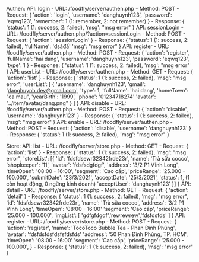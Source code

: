 Authen:
    API: login
        - URL: /foodfly/server/authen.php
        - Method: POST
        - Request: {
            'action': 'login',
            'username': 'danghuynh123',
            'password': 'eqwq123',
            'remember': 1 (1: remember, 2: not remember)
        }
        - Response: {
            'status': 1 (1: success, 2: failed),
            'msg': "msg error"
        }
    API: sessionLogin
        - URL: /foodfly/server/authen.php/?action=sessionLogin
        - Method: POST
        - Request: {
            'action': 'sessionLogin'
        }
        - Response: {
            'status': 1 (1: success, 2: failed),
            'fullName': 'dsáđấ' 
            'msg': "msg error"
        }
    API: register
        - URL: /foodfly/server/authen.php
        - Method: POST
        - Request: {
            'action': 'register',
            'fullName': 'hai dang',
            'username': 'danghuynh123',
            'password': 'eqwq123',
            'type': 1
        }
        - Response: {
            'status': 1 (1: success, 2: failed),
            'msg': "msg error"
        }
    API: userList 
        - URL: /foodfly/server/authen.php
        - Method: GET
        - Request: {
            'action': 'list'
        }
        - Response: {
            'status': 1 (1: success, 2: failed),
            'msg': "msg error",
            'userList': [
                    {
                        'username': 'danghuynh123',
                        'gmail': 'danghuynh.dev@gmail.com',
                        'type': 1,
                        'fullName': 'hai dang',
                        'homeTown': "ca mau",
                        'yearBirth': '1999',
                        'phone': '01234718274'
                        'avatar': "../item/avatar/dang.png"
                    }
                ]
        }
    API: disable
        - URL: /foodfly/server/authen.php
        - Method: POST
        - Request: {
            'action': 'disable',
            'username': 'danghuynh123'
        }
        - Response: {
            'status': 1 (1: success, 2: failed),
            'msg': "msg error"
        }
    API: enable
        - URL: /foodfly/server/authen.php
        - Method: POST
        - Request: {
            'action': 'disable',
            'username': 'danghuynh123'
        }
        - Response: {
            'status': 1 (1: success, 2: failed),
            'msg': "msg error"
        }

Store:
    API: list
        - URL: /foodfly/server/store.php
        - Method: GET
        - Request: {
            'action': 'list'
        }
        - Response: {
            'status': 1 (1: success, 2: failed),
            'msg': "msg error",
            'storeList': [{
                'id': 'fdsfdsewr32342frde23r',
                'name': 'Trà sữa cocco',
                'shopkeeper': '11',
                'avatar': 'fdsfsdgfdgf',
                'address': '3/2 P1 Vĩnh Long',
                'timeOpen': '08:00 - 16:00',
                'segment': 'Cao cấp',
                'priceRange': '25.000 - 100.000',
                'submitDate': '23/3/2021',
                'acceptDate': '25/3/2021',
                'status': 1, (1 còn hoạt động, 0 ngừng kinh doanh)
                'acceptUser': 'danghuynh123'
            }]
        }
    API: detail
        - URL: /foodfly/server/store.php
        - Method: GET
        - Request: {
            'action': 'detail'
        }
        - Response: {
            'status': 1 (1: success, 2: failed),
            'msg': "msg error",
            'id': 'fdsfdsewr32342frde23r',
            'name': 'Trà sữa cocco',
            'address': '3/2 P1 Vĩnh Long',
            'timeOpen': '08:00 - 16:00'
            'segment': 'Cao cấp',
            'priceRange': '25.000 - 100.000',
            'imgList': [
                'gdfgfdgdf','rewrewrew','fdsfdsfds'
            ]
        }
    API: register
    - URL: /foodfly/server/store.php
    - Method: POST
    - Request: {
        'action': 'register',
        'name': 'TocoToco Bubble Tea - Phan Đình Phùng',
        'avatar': 'fdsfdsfdsfdsfsfdsfds'
        'address': '50 Phan Đình Phùng, TP. HCM',
        'timeOpen': '08:00 - 16:00'
        'segment': 'Cao cấp',
        'priceRange': '25.000 - 100.000',
    }
    - Response: {
            'status': 1 (1: success, 2: failed),
            'msg': "msg error"
        }